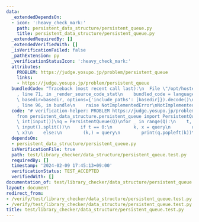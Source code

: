```yaml
---
data:
  _extendedDependsOn:
  - icon: ':heavy_check_mark:'
    path: persistent_data_structure/persistent_queue.py
    title: persistent_data_structure/persistent_queue.py
  _extendedRequiredBy: []
  _extendedVerifiedWith: []
  _isVerificationFailed: false
  _pathExtension: py
  _verificationStatusIcon: ':heavy_check_mark:'
  attributes:
    PROBLEM: https://judge.yosupo.jp/problem/persistent_queue
    links:
    - https://judge.yosupo.jp/problem/persistent_queue
  bundledCode: "Traceback (most recent call last):\n  File \"/opt/hostedtoolcache/PyPy/3.10.13/x64/lib/pypy3.10/site-packages/onlinejudge_verify/documentation/build.py\"\
    , line 71, in _render_source_code_stat\n    bundled_code = language.bundle(stat.path,\
    \ basedir=basedir, options={'include_paths': [basedir]}).decode()\n  File \"/opt/hostedtoolcache/PyPy/3.10.13/x64/lib/pypy3.10/site-packages/onlinejudge_verify/languages/python.py\"\
    , line 96, in bundle\n    raise NotImplementedError\nNotImplementedError\n"
  code: "# verification-helper: PROBLEM https://judge.yosupo.jp/problem/persistent_queue\n\
    from persistent_data_structure.persistent_queue import PersistentQueue\n\nQ =\
    \ int(input())\nq = PersistentQueue(Q)\nfor _ in range(Q):\n    t, *query = map(int,\
    \ input().split())\n    if t == 0:\n        k, x = query\n        q.append(k,\
    \ x)\n    else:\n        (k,) = query\n        print(q.popleft(k))\n"
  dependsOn:
  - persistent_data_structure/persistent_queue.py
  isVerificationFile: true
  path: test/library_checker/data_structure/persistent_queue.test.py
  requiredBy: []
  timestamp: '2024-02-09 17:45:13+09:00'
  verificationStatus: TEST_ACCEPTED
  verifiedWith: []
documentation_of: test/library_checker/data_structure/persistent_queue.test.py
layout: document
redirect_from:
- /verify/test/library_checker/data_structure/persistent_queue.test.py
- /verify/test/library_checker/data_structure/persistent_queue.test.py.html
title: test/library_checker/data_structure/persistent_queue.test.py
---
```

